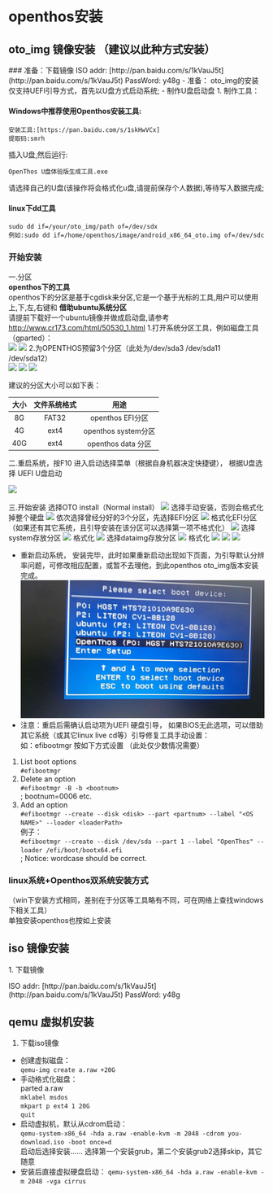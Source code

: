 # openthos安装
## oto_img 镜像安装 （建议以此种方式安装）
<p id="install1" name="install1"> 
  
</p>
### 准备：下载镜像 
ISO addr: [http://pan.baidu.com/s/1kVauJ5t](http://pan.baidu.com/s/1kVauJ5t)   
PassWord: y48g  
- 准备： oto_img的安装仅支持UEFI引导方式，首先以U盘方式启动系统;
- 制作U盘启动盘  
  1. 制作工具：  
  
  #### Windows中推荐使用Openthos安装工具:  
  ```
  安装工具:[https://pan.baidu.com/s/1skHwVCx]  
  提取码:smrh  
  ```
  插入U盘,然后运行:
  ```
  OpenThos U盘体验版生成工具.exe
  ```
  请选择自己的U盘(该操作将会格式化u盘,请提前保存个人数据),等待写入数据完成;
   
  #### linux下dd工具  
  ```
  sudo dd if=/your/oto_img/path of=/dev/sdx
  例如:sudo dd if=/home/openthos/image/android_x86_64_oto.img of=/dev/sdc
  ```
### 开始安装  
一.分区  
**openthos下的工具**  
openthos下的分区是基于cgdisk来分区,它是一个基于光标的工具,用户可以使用上,下,左,右键和
**借助ubuntu系统分区**    
请提前下载好一个ubuntu镜像并做成启动盘,请参考<http://www.cr173.com/html/50530_1.html>
 1.打开系统分区工具，例如磁盘工具（gparted）：  
![](pic/anzhuang/1.png)
![](pic/anzhuang/2.png)
 2.为OPENTHOS预留3个分区（此处为/dev/sda3 /dev/sda11 /dev/sda12）  
![](pic/anzhuang/3.png)
![](pic/anzhuang/4.png)
![](pic/anzhuang/5.png)

建议的分区大小可以如下表：

|大小   |文件系统格式|用途|
|:----:|:-----:|:----:|
| 8G   | FAT32 |openthos EFI分区|
|4G|ext4|openthos system分区|
|40G|ext4|openthos data 分区|

二.重启系统，按F10 进入启动选择菜单（根据自身机器决定快捷键），  根据U盘选择 UEFI U盘启动

![](pic/anzhuang/6.JPG)

三.开始安装
  选择OTO install（Normal install）
![](pic/anzhuang/7.JPG)
  选择手动安装，否则会格式化掉整个硬盘
![](pic/anzhuang/8.JPG)
  依次选择曾经分好的3个分区，先选择EFI分区
![](pic/anzhuang/9.JPG)
  格式化EFI分区（如果还有其它系统，且引导安装在该分区可以选择第一项不格式化）
![](pic/anzhuang/10.JPG)
  选择system存放分区
![](pic/anzhuang/11.JPG)
  格式化
![](pic/anzhuang/12.JPG)
  选择dataimg存放分区
![](pic/anzhuang/13.JPG)
  格式化
![](pic/anzhuang/14.JPG)
![](pic/anzhuang/15.JPG)
![](pic/anzhuang/16.JPG)
 - 重新启动系统， 安装完毕，此时如果重新启动出现如下页面，为引导默认分辨率问题，可修改相应配置，或暂不去理他，到此openthos oto_img版本安装完成。  
![](pic/anzhuang/17.jpg)  
 - 注意：重启后需确认启动项为UEFI 硬盘引导， 如果BIOS无此选项，可以借助其它系统（或其它linux live cd等）引导修复工具手动设置：  
  如：efibootmgr 按如下方式设置  （此处仅少数情况需要）
1. List boot options  
   `#efibootmgr`  
2. Delete an option  
    `#efibootmgr -B -b <bootnum>`       
    ; bootnum=0006 etc.    
3. Add an option  
    `#efibootmgr --create --disk <disk> --part <partnum> --label "<OS NAME>" --loader <loaderPath>`   
例子：  
    `#efibootmgr --create --disk /dev/sda --part 1 --label "OpenThos" --loader /efi/boot/bootx64.efi`  
    ; Notice: wordcase should be correct.  

### linux系统+Openthos双系统安装方式
（win下安装方式相同，差别在于分区等工具略有不同，可在网络上查找windows下相关工具）  
单独安装openthos也按如上安装
  
## iso 镜像安装
<p id="install2" name="install2">
 1. 下载镜像
</p>
ISO addr: [http://pan.baidu.com/s/1kVauJ5t](http://pan.baidu.com/s/1kVauJ5t)   
PassWord: y48g  

## qemu 虚拟机安装

 1. 下载iso镜像 

  - 创建虚拟磁盘：  
    `qemu-img create a.raw +20G`  
  - 手动格式化磁盘：  
    parted a.raw  
        `mklabel msdos`  
        `mkpart p ext4 1 20G`  
        `quit` 
  - 启动虚拟机，默认从cdrom启动：  
    `qemu-system-x86_64 -hda a.raw -enable-kvm -m 2048 -cdrom you-download.iso -boot once=d`  
    启动后选择安装…… 选择第一个安装grub，第二个安装grub2选择skip，其它随意
  - 安装后直接虚拟硬盘启动：
    `qemu-system-x86_64 -hda a.raw -enable-kvm -m 2048 -vga cirrus`

